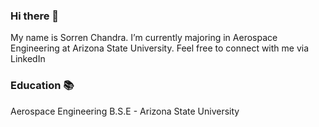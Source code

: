 ### Hi there 👋
My name is Sorren Chandra. I’m currently majoring in Aerospace Engineering at Arizona State University. Feel free to connect with me via LinkedIn

### Education 📚
Aerospace Engineering B.S.E - Arizona State University
<!--
**SorrenC/SorrenC** is a ✨ _special_ ✨ repository because its `README.md` (this file) appears on your GitHub profile.

Here are some ideas to get you started:

- 🔭 I’m currently working on ...
- 🌱 I’m currently learning ...
- 👯 I’m looking to collaborate on ...
- 🤔 I’m looking for help with ...
- 💬 Ask me about ...
- 📫 How to reach me: ...
- 😄 Pronouns: ...
- ⚡ Fun fact: ...
-->
